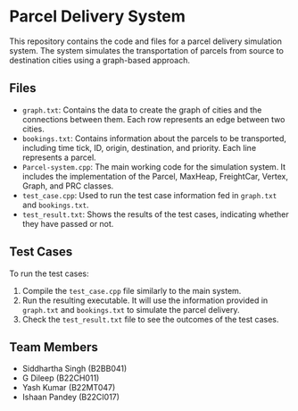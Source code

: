 # Parcel Delivery System

This repository contains the code and files for a parcel delivery simulation system. The system simulates the transportation of parcels from source to destination cities using a graph-based approach.

## Files

- `graph.txt`: Contains the data to create the graph of cities and the connections between them. Each row represents an edge between two cities.
- `bookings.txt`: Contains information about the parcels to be transported, including time tick, ID, origin, destination, and priority. Each line represents a parcel.
- `Parcel-system.cpp`: The main working code for the simulation system. It includes the implementation of the Parcel, MaxHeap, FreightCar, Vertex, Graph, and PRC classes.
- `test_case.cpp`: Used to run the test case information fed in `graph.txt` and `bookings.txt`.
- `test_result.txt`: Shows the results of the test cases, indicating whether they have passed or not.


## Test Cases

To run the test cases:

1. Compile the `test_case.cpp` file similarly to the main system.
2. Run the resulting executable. It will use the information provided in `graph.txt` and `bookings.txt` to simulate the parcel delivery.
3. Check the `test_result.txt` file to see the outcomes of the test cases.

## Team Members

- Siddhartha Singh (B2BB041)
- G Dileep (B22CH011)
- Yash Kumar (B22MT047)
- Ishaan Pandey (B22CI017)
